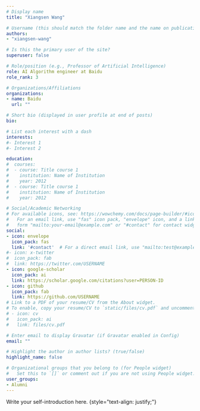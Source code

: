 ```yaml
---
# Display name
title: "Xiangsen Wang"

# Username (this should match the folder name and the name on publications)
authors:
- "xiangsen-wang"

# Is this the primary user of the site?
superuser: false

# Role/position (e.g., Professor of Artificial Intelligence)
role: AI Algorithm engineer at Baidu
role_rank: 3

# Organizations/Affiliations
organizations:
- name: Baidu
  url: ""

# Short bio (displayed in user profile at end of posts)
bio: 

# List each interest with a dash
interests:
#- Interest 1
#- Interest 2

education:
#  courses:
#  - course: Title course 1
#    institution: Name of Institution
#    year: 2012
#  - course: Title course 1
#    institution: Name of Institution
#    year: 2012

# Social/Academic Networking
# For available icons, see: https://wowchemy.com/docs/page-builder/#icons
#   For an email link, use "fas" icon pack, "envelope" icon, and a link in the
#   form "mailto:your-email@example.com" or "#contact" for contact widget.
social:
- icon: envelope
  icon_pack: fas
  link: '#contact'  # For a direct email link, use "mailto:test@example.org".
#- icon: x-twitter
#  icon_pack: fab
#  link: https://twitter.com/USERNAME
- icon: google-scholar
  icon_pack: ai
  link: https://scholar.google.com/citations?user=PERSON-ID
- icon: github
  icon_pack: fab
  link: https://github.com/USERNAME
# Link to a PDF of your resume/CV from the About widget.
# To enable, copy your resume/CV to `static/files/cv.pdf` and uncomment the lines below.
# - icon: cv
#   icon_pack: ai
#   link: files/cv.pdf

# Enter email to display Gravatar (if Gravatar enabled in Config)
email: ""

# Highlight the author in author lists? (true/false)
highlight_name: false

# Organizational groups that you belong to (for People widget)
#   Set this to `[]` or comment out if you are not using People widget.
user_groups:
- Alumni
---
```


Write your self-introduction here.
{style="text-align: justify;"}
